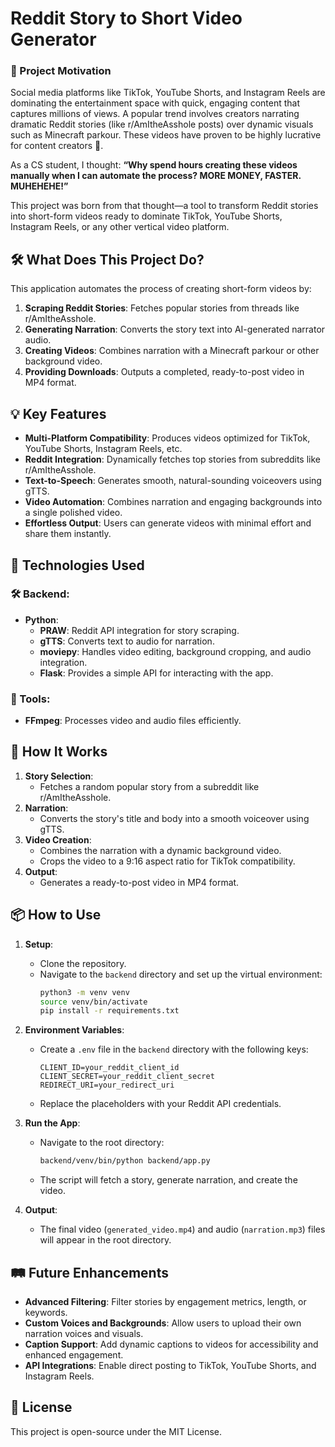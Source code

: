 # Reddit Story to Short Video Generator

### 🚀 Project Motivation

Social media platforms like TikTok, YouTube Shorts, and Instagram Reels are dominating the entertainment space with quick, engaging content that captures millions of views. A popular trend involves creators narrating dramatic Reddit stories (like r/AmItheAsshole posts) over dynamic visuals such as Minecraft parkour. These videos have proven to be highly lucrative for content creators 🤑.

As a CS student, I thought:
**“Why spend hours creating these videos manually when I can automate the process? MORE MONEY, FASTER. MUHEHEHE!”**

This project was born from that thought—a tool to transform Reddit stories into short-form videos ready to dominate TikTok, YouTube Shorts, Instagram Reels, or any other vertical video platform.


## 🛠️ What Does This Project Do?

This application automates the process of creating short-form videos by:
1. **Scraping Reddit Stories**: Fetches popular stories from threads like r/AmItheAsshole.
2. **Generating Narration**: Converts the story text into AI-generated narrator audio.
3. **Creating Videos**: Combines narration with a Minecraft parkour or other background video.
4. **Providing Downloads**: Outputs a completed, ready-to-post video in MP4 format.


## 💡 Key Features

- **Multi-Platform Compatibility**: Produces videos optimized for TikTok, YouTube Shorts, Instagram Reels, etc.
- **Reddit Integration**: Dynamically fetches top stories from subreddits like r/AmItheAsshole.
- **Text-to-Speech**: Generates smooth, natural-sounding voiceovers using gTTS.
- **Video Automation**: Combines narration and engaging backgrounds into a single polished video.
- **Effortless Output**: Users can generate videos with minimal effort and share them instantly.


## 🔧 Technologies Used

### 🛠️ Backend:
- **Python**:
  - **PRAW**: Reddit API integration for story scraping.
  - **gTTS**: Converts text to audio for narration.
  - **moviepy**: Handles video editing, background cropping, and audio integration.
  - **Flask**: Provides a simple API for interacting with the app.

### 🔩 Tools:
- **FFmpeg**: Processes video and audio files efficiently.


## 🌟 How It Works

1. **Story Selection**:
   - Fetches a random popular story from a subreddit like r/AmItheAsshole.
2. **Narration**:
   - Converts the story's title and body into a smooth voiceover using gTTS.
3. **Video Creation**:
   - Combines the narration with a dynamic background video.
   - Crops the video to a 9:16 aspect ratio for TikTok compatibility.
4. **Output**:
   - Generates a ready-to-post video in MP4 format.

## 📦 How to Use

1. **Setup**:
   - Clone the repository.
   - Navigate to the `backend` directory and set up the virtual environment:
     ```bash
     python3 -m venv venv
     source venv/bin/activate
     pip install -r requirements.txt
     ```

2. **Environment Variables**:
   - Create a `.env` file in the `backend` directory with the following keys:
     ```plaintext
     CLIENT_ID=your_reddit_client_id
     CLIENT_SECRET=your_reddit_client_secret
     REDIRECT_URI=your_redirect_uri
     ```
   - Replace the placeholders with your Reddit API credentials.

3. **Run the App**:
   - Navigate to the root directory:
     ```bash
     backend/venv/bin/python backend/app.py
     ```
   - The script will fetch a story, generate narration, and create the video.

4. **Output**:
   - The final video (`generated_video.mp4`) and audio (`narration.mp3`) files will appear in the root directory.

## 🛤️ Future Enhancements

- **Advanced Filtering**: Filter stories by engagement metrics, length, or keywords.
- **Custom Voices and Backgrounds**: Allow users to upload their own narration voices and visuals.
- **Caption Support**: Add dynamic captions to videos for accessibility and enhanced engagement.
- **API Integrations**: Enable direct posting to TikTok, YouTube Shorts, and Instagram Reels.

## 📜 License

This project is open-source under the MIT License.
